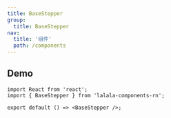 ```yaml
---
title: BaseStepper
group:
  title: BaseStepper
nav:
  title: '组件'
  path: /components
---
```


## Demo

```tsx
import React from 'react';
import { BaseStepper } from 'lalala-components-rn';

export default () => <BaseStepper />;
```

<API></API>
